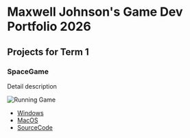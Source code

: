 # Maxwell Johnson's Game Dev Portfolio 2026

## Projects for Term 1

### SpaceGame

Detail description

![Running Game]()

* [Windows](https://github.com/MaxJ-Bastion/PortfolioGameDev1/blob/main/src/SpaceGame/windows-amd64.zip)
* [MacOS]()
* [SourceCode]()

